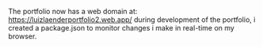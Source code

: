 The portfolio now has a web domain at: https://luizlaenderportfolio2.web.app/
during development of the portfolio, i created a package.json to monitor changes i make in real-time on my browser.
